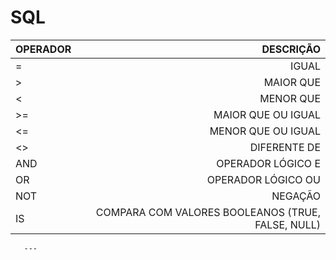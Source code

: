 # SQL

OPERADOR|DESCRIÇÃO
    :---|---:
      = | IGUAL
      > | MAIOR QUE
      < | MENOR QUE
     >= | MAIOR QUE OU IGUAL
     <= | MENOR QUE OU IGUAL
     <> | DIFERENTE DE
    AND | OPERADOR LÓGICO E
     OR | OPERADOR LÓGICO OU
    NOT | NEGAÇÃO
     IS | COMPARA COM VALORES BOOLEANOS (TRUE, FALSE, NULL)
       ---

